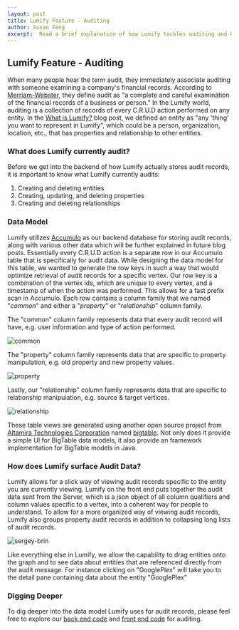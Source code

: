 ```yaml
---
layout: post
title: Lumify Feature - Auditing
author: Susan Feng
excerpt:  Read a brief explanation of how Lumify tackles auditing and how we designed a data model in Accumulo to store audit records.
---
```


## Lumify Feature - Auditing

When many people hear the term audit, they immediately associate
auditing with someone examining a company's financial records. According
to [Merriam-Webster](http://www.merriam-webster.com/dictionary/auditing), they define audit as "a complete and careful examination of the
financial records of a business or person." In the Lumify world, auditing
is a collection of records of every C.R.U.D action performed on any entity. In the [What is Lumify?]({{site.url}}/assets/2014/01/21/what-is-lumify.html) blog post,
we defined an entity as "any 'thing' you want to represent in Lumify",
which could be a person, organization, location, etc., that has properties and relationship to other entities.

### What does Lumify currently audit?

Before we get into the backend of how Lumify actually stores audit records,
it is important to know what Lumify currently audits:

1. Creating and deleting entities
2. Creating, updating, and deleting properties
3. Creating and deleting relationships

### Data Model

Lumify utilizes [Accumulo](https://accumulo.apache.org/) as our backend database for storing audit records, along
with various other data which will be further explained in future blog
posts. Essentially every C.R.U.D action is a separate row in our
Accumulo table that is specifically for audit data. While designing the
data model for this table, we wanted to generate the row keys in such a way that would optimize retrieval of audit
records for a specific vertex. Our row key is a combination of the vertex
ids, which are unique to every vertex, and a timestamp of when the action
was performed. This allows for a fast prefix scan in Accumulo. Each row contains a column family that we named "*common*"
and either a "*property*" or "*relationship*" column family.

The "common" column family represents data that every audit record will have, e.g. user
information and type of action performed.

![common]({{site.url}}/assets/2014-02-26-lumify-feature-auditing/common-audit-model.png)

The "property" column family represents data that are specific to property manipulation, e.g. old
property and new property values.

![property]({{site.url}}/assets/2014-02-26-lumify-feature-auditing/property-audit-model.png)

Lastly, our "relationship" column family represents data that are specific to
relationship manipulation, e.g. source & target vertices.

![relationship]({{site.url}}/assets/2014-02-26-lumify-feature-auditing/relationship-audit-model.png)

These table views are generated using another open source project from
[Altamira Technologies Corporation](http://www.altamiracorp.com) named
[bigtable](https://github.com/altamiracorp/bigtable). Not only does it provide a simple
UI for BigTable data models, it also provide an framework implementation for BigTable models in Java.

### How does Lumify surface Audit Data?

Lumify allows for a slick way of viewing audit records specific to the
entity you are currently viewing. Lumify on the front
end puts together the audit data sent from the Server, which is a json object of all column qualifiers
 and column values specific to a vertex, into a coherent
way for people to understand. To allow for a more organized way of
viewing audit records, Lumify also groups property audit records in addition
to collapsing long lists of audit records.

![sergey-brin]({{site.url}}/assets/2014-02-26-lumify-feature-auditing/sergey-brin-audit.png)

Like everything else in Lumify, we allow the capability to drag entities
onto the graph and to see data about entities that are referenced directly from the audit message.
For instance clicking on "GooglePlex" will take you to the
detail pane containing data about the entity "GooglePlex"

### Digging Deeper

To dig deeper into the data model Lumify uses for audit records, please
feel free to explore our [back end code](https://github.com/altamiracorp/lumify/tree/master/lumify-core/src/main/java/com/altamiracorp/lumify/core/model/audit) and [front end code](https://github.com/altamiracorp/lumify/tree/master/lumify-web-war/src/main/webapp/js/detail) for auditing.
